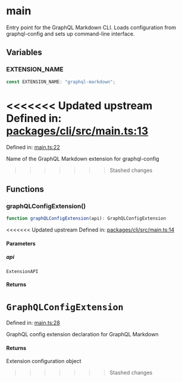 # main

Entry point for the GraphQL Markdown CLI.
Loads configuration from graphql-config and sets up command-line interface.

## Variables

### EXTENSION\_NAME

```ts
const EXTENSION_NAME: "graphql-markdown";
```

<<<<<<< Updated upstream
Defined in: [packages/cli/src/main.ts:13](https://github.com/graphql-markdown/graphql-markdown/blob/main/packages/cli/src/main.ts#L13)
=======
Defined in: [main.ts:22](https://github.com/graphql-markdown/graphql-markdown/blob/main/packages/cli/src/main.ts#L22)

Name of the GraphQL Markdown extension for graphql-config
>>>>>>> Stashed changes

## Functions

### graphQLConfigExtension()

```ts
function graphQLConfigExtension(api): GraphQLConfigExtension
```

<<<<<<< Updated upstream
Defined in: [packages/cli/src/main.ts:14](https://github.com/graphql-markdown/graphql-markdown/blob/main/packages/cli/src/main.ts#L14)

#### Parameters

##### api

`ExtensionAPI`

#### Returns

`GraphQLConfigExtension`
=======
Defined in: [main.ts:28](https://github.com/graphql-markdown/graphql-markdown/blob/main/packages/cli/src/main.ts#L28)

GraphQL config extension declaration for GraphQL Markdown

#### Returns

Extension configuration object
>>>>>>> Stashed changes
